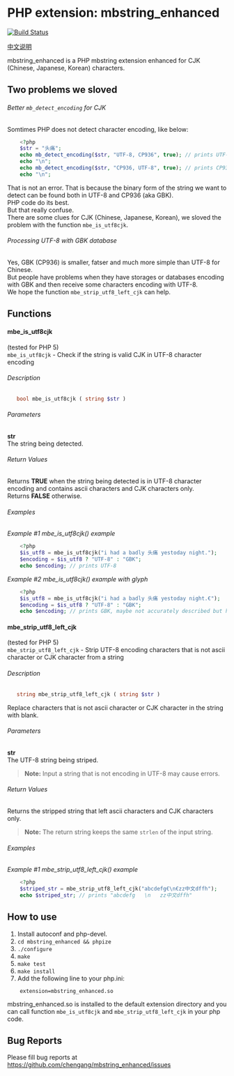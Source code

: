 PHP extension: mbstring_enhanced
================================

[![Build Status](https://travis-ci.org/chengang/mbstring_enhanced.svg?branch=master)](https://travis-ci.org/chengang/mbstring_enhanced)

[中文说明](https://github.com/chengang/mbstring_enhanced/README-zh.md)

mbstring_enhanced is a PHP mbstring extension enhanced for CJK (Chinese, Japanese, Korean) characters.

Two problems we sloved
----------------------
###### Better `mb_detect_encoding` for CJK    
Somtimes PHP does not detect character encoding, like below:

```php
    <?php
    $str = "头痛";
    echo mb_detect_encoding($str, "UTF-8, CP936", true); // prints UTF-8
    echo "\n";
    echo mb_detect_encoding($str, "CP936, UTF-8", true); // prints CP936
    echo "\n";
```

That is not an error. That is because the binary form of the string we want to detect can be found both in UTF-8 and CP936 (aka GBK).   
PHP code do its best.   
But that really confuse.   
There are some clues for CJK (Chinese, Japanese, Korean), we sloved the problem with the function `mbe_is_utf8cjk`.   

###### Processing UTF-8 with GBK database
Yes, GBK (CP936) is smaller, fatser and much more simple than UTF-8 for Chinese.   
But people have problems when they have storages or databases encoding with GBK and then receive some characters encoding with UTF-8.   
We hope the function `mbe_strip_utf8_left_cjk` can help.   

Functions
---------

#### mbe_is_utf8cjk   
(tested for PHP 5)   
`mbe_is_utf8cjk` - Check if the string is valid CJK in UTF-8 character encoding

###### Description

```php
   bool mbe_is_utf8cjk ( string $str )
```

###### Parameters
**str**   
The string being detected.

###### Return Values
Returns **TRUE** when the string being detected is in UTF-8 character encoding and contains ascii characters and CJK characters only.   
Returns **FALSE** otherwise.

###### Examples
*Example #1 mbe_is_utf8cjk() example*   

```php
    <?php
    $is_utf8 = mbe_is_utf8cjk("i had a badly 头痛 yestoday night.");
    $encoding = $is_utf8 ? "UTF-8" : "GBK";
    echo $encoding; // prints UTF-8
```

*Example #2 mbe_is_utf8cjk() example with glyph*   

```php
    <?php
    $is_utf8 = mbe_is_utf8cjk("i had a badly 头痛 yestoday night.€");
    $encoding = $is_utf8 ? "UTF-8" : "GBK";
    echo $encoding; // prints GBK, maybe not accurately described but helps for asian
```

#### mbe_strip_utf8_left_cjk   
(tested for PHP 5)   
`mbe_strip_utf8_left_cjk` - Strip UTF-8 encoding characters that is not ascii character or CJK character from a string 

###### Description

```php
   string mbe_strip_utf8_left_cjk ( string $str )
```
Replace characters that is not ascii character or CJK character in the string with blank.

###### Parameters
**str**   
The UTF-8 string being striped.
>    **Note:**
>    Input a string that is not encoding in UTF-8 may cause errors.


###### Return Values
Returns the stripped string that left ascii characters and CJK characters only.   
>    **Note:**
>    The return string keeps the same `strlen` of the input string.

###### Examples
*Example #1 mbe_strip_utf8_left_cjk() example*   

```php
    <?php
    $striped_str = mbe_strip_utf8_left_cjk("abcdefg€\n€zz中文dffh");
    echo $striped_str; // prints "abcdefg   \n   zz中文dffh"
```

How to use
----------
1. Install autoconf and php-devel.
2. `cd mbstring_enhanced && phpize`
3. `./configure`
4. `make`
5. `make test`
6. `make install`
7. Add the following line to your php.ini:
```
    extension=mbstring_enhanced.so
```

mbstring_enhanced.so is installed to the default extension directory and you can call function `mbe_is_utf8cjk` and `mbe_strip_utf8_left_cjk` in your php code.

Bug Reports
-----------
Please fill bug reports at 
https://github.com/chengang/mbstring_enhanced/issues
